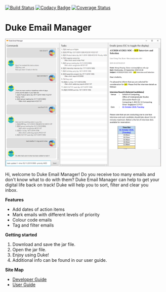 [![Build Status](https://travis-ci.org/AY1920S1-CS2113T-F11-3/main.svg?branch=master)](https://travis-ci.org/AY1920S1-CS2113T-F11-3/main)
[![Codacy Badge](https://api.codacy.com/project/badge/Grade/4d466db65d0840a6b8342b62b0882dbd)](https://www.codacy.com/manual/limryan/main?utm_source=github.com&amp;utm_medium=referral&amp;utm_content=AY1920S1-CS2113T-F11-3/main&amp;utm_campaign=Badge_Grade)
[![Coverage Status](https://coveralls.io/repos/github/AY1920S1-CS2113T-F11-3/main/badge.svg?branch=master)](https://coveralls.io/github/AY1920S1-CS2113T-F11-3/main?branch=master)
# Duke Email Manager

![GUI Mockup](./docs/images/Ui.png)

Hi, welcome to Duke Email Manager! Do you receive too many emails and don't know what
to do with them? Duke Email Manager can help to get your digital life back on track! 
Duke will help you to sort, filter and clear you inbox.

**Features**

* Add dates of action items
* Mark emails with different levels of priority
* Colour code emails
* Tag and filter emails

**Getting started**

1. Download and save the jar file.
1. Open the jar file.
1. Enjoy using Duke!
1. Additional info can be found in our user guide.

**Site Map**

* [Developer Guide](https://github.com/AY1920S1-CS2113T-F11-3/main/blob/master/docs/guides/DeveloperGuide.adoc)
* [User Guide](https://github.com/AY1920S1-CS2113T-F11-3/main/blob/master/docs/guides/UserGuide.adoc)

